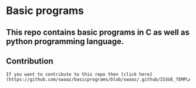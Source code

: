 #   Basic programs
##  This repo contains basic programs in C as well as python programming language.
##  Contribution
    If you want to contribute to this repo then [click here](https://github.com/swaaz/basicprograms/blob/swaaz/.github/ISSUE_TEMPLATE/contribution.md)

